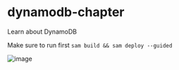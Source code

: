# dynamodb-chapter
Learn about DynamoDB

Make sure to run first `sam build && sam deploy --guided`

![image](https://user-images.githubusercontent.com/110536677/189492540-93fef957-793a-4202-81b3-e7335b53912c.png)
